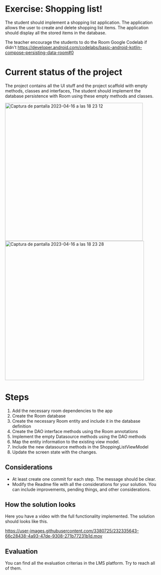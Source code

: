 # Exercise: Shopping list!

The student should implement a shopping list application. The application allows the user to create and delete shopping list items. The application should display all the stored items in the database.

The teacher encourage the students to do the Room Google Codelab if didn't
https://developer.android.com/codelabs/basic-android-kotlin-compose-persisting-data-room#0

# Current status of the project
The project contains all the UI stuff and the project scaffold with empty methods, classes and interfaces, The student should implement the database persistence with Room using these empty methods and classes.

<img width="454" alt="Captura de pantalla 2023-04-16 a las 18 23 12" src="https://user-images.githubusercontent.com/3380725/232334224-016639b8-dd24-4196-a138-a2e83e124cb8.png">

<img width="458" alt="Captura de pantalla 2023-04-16 a las 18 23 28" src="https://user-images.githubusercontent.com/3380725/232334231-1e0f8f2c-c989-45ec-8d50-afc53ad7126b.png">

# Steps

1. Add the necessary room dependencies to the app
2. Create the Room database
3. Create the necessary Room entity and include it in the database definition
4. Create the DAO interface methods using the Room annotations
5. Implement the empty Datasource methods using the DAO methods
6. Map the entity information to the existing view model.
7. Include the new datasource methods in the ShoppingListViewModel
8. Update the screen state with the changes.

## Considerations

- At least create one commit for each step. The message should be clear.
- Modify the Readme file with all the considerations for your solution. You can include improvements, pending things, and other considerations.

## How the solution looks

Here you have a video with the full functionality implemented. The solution should looks like this.


https://user-images.githubusercontent.com/3380725/232335643-66c28438-4a93-47de-9308-271b77231b1d.mov


## Evaluation

You can find all the evaluation criterias in the LMS platform. Try to reach all of them. 
